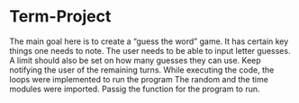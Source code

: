 # Term-Project
The main goal here is to create a “guess the word” game. It has certain key things one needs to note.   The user needs to be able to input letter guesses. A limit should also be set on how many guesses they can use. Keep notifying the user of the remaining turns.
While executing the code, the loops were implemented to run the program
The random and the time modules were imported. Passig the function for the program to run.

